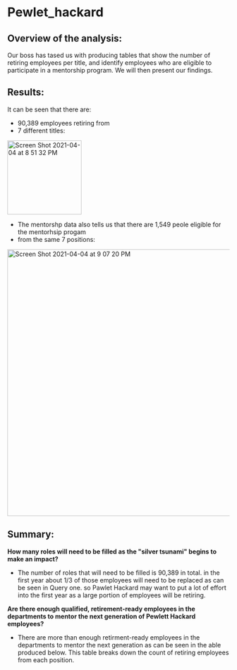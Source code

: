 # Pewlet_hackard
## Overview of the analysis:
Our boss has tased us with producing tables that show the number of retiring employees per title, and identify employees who are eligible to participate in a mentorship program. We will then present our findings. 

## Results:
It can be seen that there are: 
- 90,389 employees retiring from 
- 7 different titles:

<img width="168" alt="Screen Shot 2021-04-04 at 8 51 32 PM" src="https://user-images.githubusercontent.com/75695931/113526695-044ac800-9589-11eb-99a6-078e92f0494b.png">

- The mentorshp data also tells us that there are 1,549 peole eligible for the mentorhsip progam 
- from the same 7 positions:

<img width="605" alt="Screen Shot 2021-04-04 at 9 07 20 PM" src="https://user-images.githubusercontent.com/75695931/113526919-cac68c80-9589-11eb-859e-b26722eebd7f.png">

## Summary:
**How many roles will need to be filled as the "silver tsunami" begins to make an impact?**
- The number of roles that will need to be filled is 90,389 in total. in the first year about 1/3 of those employees will need to be replaced as can be seen in Query one. so Pawlet Hackard may want to put a lot of effort into the first year as a large portion of employees will be retiring. 


**Are there enough qualified, retirement-ready employees in the departments to mentor the next generation of Pewlett Hackard employees?**
- There are more than enough retirment-ready employees in the departments to mentor the next generation as can be seen in the able produced below. This table breaks down the count of retiring employees from each position. 




